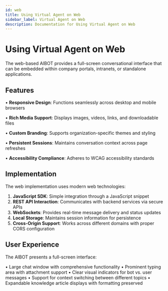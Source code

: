 ```yaml
---
id: web
title: Using Virtual Agent on Web
sidebar_label: Virtual Agent on Web
description: Documentation for Using Virtual Agent on Web
---
```


# Using Virtual Agent on Web

The web-based AIBOT provides a full-screen conversational interface that can be embedded within company portals, intranets, or standalone applications.

## Features

• **Responsive Design**: Functions seamlessly across desktop and mobile browsers

• **Rich Media Support**: Displays images, videos, links, and downloadable files

• **Custom Branding**: Supports organization-specific themes and styling

• **Persistent Sessions**: Maintains conversation context across page refreshes

• **Accessibility Compliance**: Adheres to WCAG accessibility standards

## Implementation

The web implementation uses modern web technologies:

1. **JavaScript SDK**: Simple integration through a JavaScript snippet
2. **REST API Interaction**: Communicates with backend services via secure APIs
3. **WebSockets**: Provides real-time message delivery and status updates
4. **Local Storage**: Maintains session information for persistence
5. **Cross-Origin Support**: Works across different domains with proper CORS configuration

## User Experience

The AIBOT presents a full-screen interface:

• Large chat window with comprehensive functionality
• Prominent typing area with attachment support
• Clear visual indicators for bot vs. user messages
• Support for context switching between different topics
• Expandable knowledge article displays with formatting preserved
